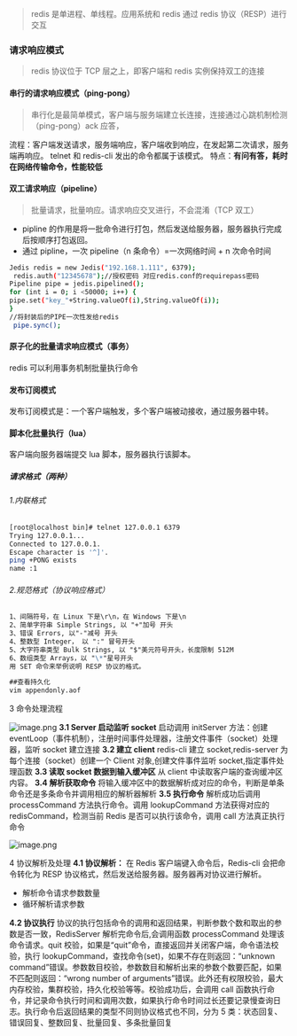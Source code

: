 > redis 是单进程、单线程。应用系统和 redis 通过 redis 协议（RESP）进行交互

### 请求响应模式

> redis 协议位于 TCP 层之上，即客户端和 redis 实例保持双工的连接

#### 串行的请求响应模式（ping-pong）

> 串行化是最简单模式，客户端与服务端建立长连接，连接通过心跳机制检测（ping-pong）ack 应答，

流程：客户端发送请求，服务端响应，客户端收到响应，在发起第二次请求，服务端再响应。
telnet 和 redis-cli 发出的命令都属于该模式。
特点：**有问有答，耗时在网络传输命令，性能较低**

#### 双工请求响应（pipeline）

> 批量请求，批量响应。请求响应交叉进行，不会混淆（TCP 双工）

- pipline 的作用是将一批命令进行打包，然后发送给服务器，服务器执行完成后按顺序打包返回。
- 通过 pipline，一次 pipeline（n 条命令）=一次网络时间 + n 次命令时间

```bash
Jedis redis = new Jedis("192.168.1.111", 6379);
 redis.auth("12345678");//授权密码 对应redis.conf的requirepass密码
Pipeline pipe = jedis.pipelined();
for (int i = 0; i <50000; i++) {
pipe.set("key_"+String.valueOf(i),String.valueOf(i));
}
//将封装后的PIPE一次性发给redis
 pipe.sync();

```

#### 原子化的批量请求响应模式（事务）

redis 可以利用事务机制批量执行命令

#### 发布订阅模式

发布订阅模式是：一个客户端触发，多个客户端被动接收，通过服务器中转。

#### 脚本化批量执行（lua）

客户端向服务器端提交 lua 脚本，服务器执行该脚本。

##### 请求格式（两种）

###### 1.内联格式

```bash
[root@localhost bin]# telnet 127.0.0.1 6379
Trying 127.0.0.1...
Connected to 127.0.0.1.
Escape character is '^]'.
ping +PONG exists
name :1
```

###### 2.规范格式（协议响应格式）

```markdown
1、间隔符号，在 Linux 下是\r\n，在 Windows 下是\n
2、简单字符串 Simple Strings, 以 "+"加号 开头
3、错误 Errors, 以"-"减号 开头
4、整数型 Integer， 以 ":" 冒号开头
5、大字符串类型 Bulk Strings, 以 "$"美元符号开头，长度限制 512M
6、数组类型 Arrays，以 "\*"星号开头
用 SET 命令来举例说明 RESP 协议的格式。

##查看持久化
vim appendonly.aof
```

3 命令处理流程

![image.png](https://cdn.nlark.com/yuque/0/2022/png/25799318/1651970633170-4cd60f4e-8de3-41df-a613-b9c51c8d78c0.png#clientId=u1ee8be83-248d-4&crop=0&crop=0&crop=1&crop=1&from=paste&id=ub7275148&margin=%5Bobject%20Object%5D&name=image.png&originHeight=382&originWidth=763&originalType=url&ratio=1&rotation=0&showTitle=false&size=164922&status=done&style=none&taskId=ud956e76f-4096-45b1-8702-426b54a0786&title=)
**3.1 Server 启动监听 socket**
启动调用 initServer 方法：创建 eventLoop（事件机制），注册时间事件处理器，注册文件事件（socket）处理器，监听 socket 建立连接
**3.2 建立 client**
redis-cli 建立 socket,redis-server 为每个连接（socket）创建一个 Client 对象,创建文件事件监听 socket,指定事件处理函数
**3.3 读取 socket 数据到输入缓冲区**
从 client 中读取客户端的查询缓冲区内容。
**3.4 解析获取命令**
将输入缓冲区中的数据解析成对应的命令，判断是单条命令还是多条命令并调用相应的解析器解析
**3.5 执行命令**
解析成功后调用 processCommand 方法执行命令。调用 lookupCommand 方法获得对应的 redisCommand，检测当前 Redis 是否可以执行该命令，调用 call 方法真正执行命令

![image.png](https://cdn.nlark.com/yuque/0/2022/png/25799318/1651970632474-2bbd411e-1000-4d25-ae4f-01345061679d.png#clientId=u1ee8be83-248d-4&crop=0&crop=0&crop=1&crop=1&from=paste&id=ua1dc0a4d&margin=%5Bobject%20Object%5D&name=image.png&originHeight=699&originWidth=580&originalType=url&ratio=1&rotation=0&showTitle=false&size=90983&status=done&style=none&taskId=u87490dca-2f22-42d6-bc0a-16581911710&title=)

4 协议解析及处理
**4.1 协议解析：**
在 Redis 客户端键入命令后，Redis-cli 会把命令转化为 RESP 协议格式，然后发送给服务器。服务器再对协议进行解析。

- 解析命令请求参数数量
- 循环解析请求参数

**4.2 协议执行**
协议的执行包括命令的调用和返回结果，判断参数个数和取出的参数是否一致，RedisServer 解析完命令后,会调用函数 processCommand 处理该命令请求。quit 校验，如果是“quit”命令，直接返回并关闭客户端，命令语法校验，执行 lookupCommand，查找命令(set)，如果不存在则返回：“unknown command”错误。参数数目校验，参数数目和解析出来的参数个数要匹配，如果不匹配则返回：“wrong number of arguments”错误。此外还有权限校验，最大内存校验，集群校验，持久化校验等等。校验成功后，会调用 call 函数执行命令，并记录命令执行时间和调用次数，如果执行命令时间过长还要记录慢查询日志。执行命令后返回结果的类型不同则协议格式也不同，分为 5 类：状态回复、错误回复、整数回复、批量回复、多条批量回复
